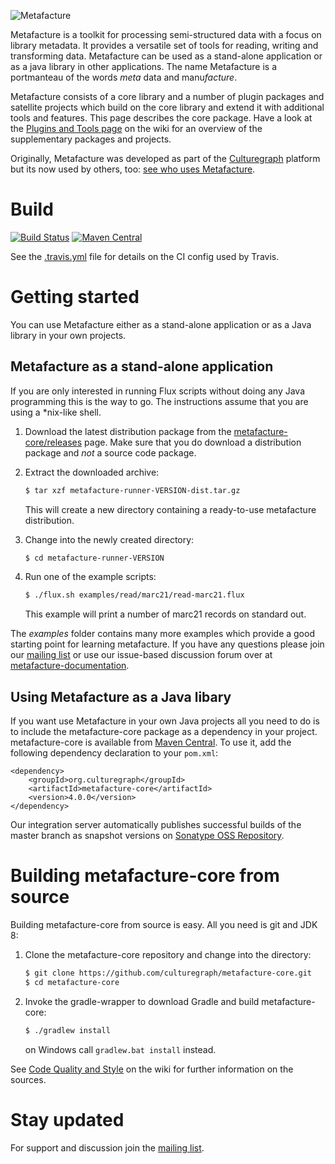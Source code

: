 ![Metafacture](https://raw.github.com/wiki/culturegraph/metafacture-core/img/metafacture.png)

Metafacture is a toolkit for processing semi-structured data with a focus on library metadata. It provides a versatile set of tools for reading, writing and transforming data. Metafacture can be used as a stand-alone application or as a java library in other applications. The name Metafacture is a portmanteau of the words *meta* data and manu*facture*.

Metafacture consists of a core library and a number of plugin packages and satellite projects which build on the core library and extend it with additional tools and features. This page describes the core package. Have a look at the [Plugins and Tools page](https://github.com/culturegraph/metafacture-core/wiki/Plugins-and-Tools) on the wiki for an overview of the supplementary packages and projects.

Originally, Metafacture was developed as part of the [Culturegraph](http://culturegraph.org) platform but its now used by others, too: [see who uses Metafacture](https://github.com/culturegraph/metafacture-core/wiki/Who-uses-Metafacture).

# Build

[![Build Status](https://secure.travis-ci.org/culturegraph/metafacture-core.svg?branch=master)](https://travis-ci.org/culturegraph/metafacture-core/) [![Maven Central](https://img.shields.io/maven-central/v/org.culturegraph/metafacture-core.svg)]()

See the [.travis.yml](./.travis.yml) file for details on the CI config used by Travis.

# Getting started

You can use Metafacture either as a stand-alone application or as a Java library in your own projects.

## Metafacture as a stand-alone application
 
If you are only interested in running Flux scripts without doing any Java programming this is the way to go. The instructions assume that you are using a *nix-like shell.

1. Download the latest distribution package from the [metafacture-core/releases](https://github.com/culturegraph/metafacture-core/releases) page. Make sure that you do download a distribution package and _not_ a source code package.

2. Extract the downloaded archive:
   ```bash
   $ tar xzf metafacture-runner-VERSION-dist.tar.gz
   ```
   This will create a new directory containing a ready-to-use metafacture distribution.
3. Change into the newly created directory:
   ```bash
   $ cd metafacture-runner-VERSION
   ```
4. Run one of the example scripts:
   ```bash
   $ ./flux.sh examples/read/marc21/read-marc21.flux
   ```
   This example will print a number of marc21 records on standard out.

The _examples_ folder contains many more examples which provide a good starting point for learning metafacture. If you have any questions please join our [mailing list](http://lists.dnb.de/mailman/listinfo/metafacture) or use our issue-based discussion forum over at [metafacture-documentation](https://github.com/culturegraph/metafacture-documentation).


## Using Metafacture as a Java libary

If you want use Metafacture in your own Java projects all you need to do is to include the metafacture-core package as a dependency in your project. metafacture-core is available from [Maven Central](http://search.maven.org/#search%7Cga%7C1%7Cg%3A%22org.culturegraph%22). To use it, add the following dependency declaration to your `pom.xml`:

    <dependency>
    	<groupId>org.culturegraph</groupId>
    	<artifactId>metafacture-core</artifactId>
    	<version>4.0.0</version>
    </dependency>

Our integration server automatically publishes successful builds of the master branch as snapshot versions on [Sonatype OSS Repository](https://oss.sonatype.org/index.html#nexus-search;quick~culturegraph).

<!--
TODO: Add

* Link to getting started tutorial
* Mention the application-archetype
-->

# Building metafacture-core from source

Building metafacture-core from source is easy. All you need is git and JDK 8:

1. Clone the metafacture-core repository and change into the directory:

    ```bash
    $ git clone https://github.com/culturegraph/metafacture-core.git
    $ cd metafacture-core
    ```

2. Invoke the gradle-wrapper to download Gradle and build metafacture-core:

   ```bash
   $ ./gradlew install
   ```
   on Windows call `gradlew.bat install` instead.

See [Code Quality and Style](https://github.com/culturegraph/metafacture-core/wiki/Code-Quality-and-Style) on the wiki for further information on the sources.

<!--
TODO: Include a link to a page which explains how to write plugins
-->

# Stay updated

For support and discussion join the [mailing list](http://lists.dnb.de/mailman/listinfo/metafacture).
